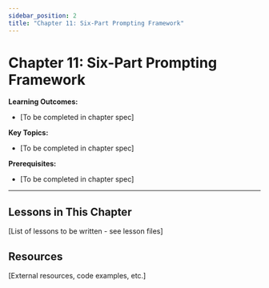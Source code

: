 ```yaml
---
sidebar_position: 2
title: "Chapter 11: Six-Part Prompting Framework"
---
```


# Chapter 11: Six-Part Prompting Framework

**Learning Outcomes:**
- [To be completed in chapter spec]

**Key Topics:**
- [To be completed in chapter spec]

**Prerequisites:**
- [To be completed in chapter spec]

---

## Lessons in This Chapter

[List of lessons to be written - see lesson files]

## Resources

[External resources, code examples, etc.]
